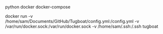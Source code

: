 python
docker
docker-compose

docker run -v /home/sam/Documents/GitHub/Tugboat/config.yml:/config.yml -v /var/run/docker.sock:/var/run/docker.sock -v /home/sam/.ssh:/.ssh tugboat
